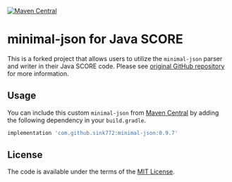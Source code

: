 [![Maven Central](https://maven-badges.herokuapp.com/maven-central/com.github.sink772/minimal-json/badge.svg)](https://search.maven.org/search?q=g:com.github.sink772%20a:minimal-json)

# minimal-json for Java SCORE

This is a forked project that allows users to utilize the `minimal-json` parser and writer in their Java SCORE code.
Please see [original GitHub repository](https://github.com/ralfstx/minimal-json) for more information.

## Usage

You can include this custom `minimal-json` from [Maven Central](https://search.maven.org/search?q=g:com.github.sink772%20a:minimal-json)
by adding the following dependency in your `build.gradle`.

```groovy
implementation 'com.github.sink772:minimal-json:0.9.7'
```

## License

The code is available under the terms of the [MIT License](http://opensource.org/licenses/MIT).
